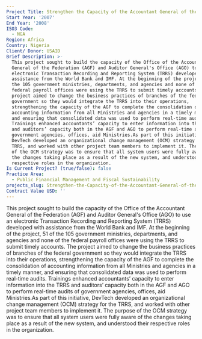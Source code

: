 ```yaml
---
Project Title: Strengthen the Capacity of the Accountant General of the Federation of Nigeria
Start Year: '2007'
End Year: '2008'
ISO3 Code:
  - NGA
Region: Africa
Country: Nigeria
Client/ Donor: USAID
Brief Description: >-
  This project sought to build the capacity of the Office of the Accountant
  General of the Federation (AGF) and Auditor General's Office (AGO) to use an
  electronic Transaction Recording and Reporting System (TRRS) developed with
  assistance from the World Bank and IMF. At the beginning of the project, 51 of
  the 105 government ministries, departments, and agencies and none of the
  federal payroll offices were using the TRRS to submit timely accounts. The
  project aimed to change the business practices of branches of the federal
  government so they would integrate the TRRS into their operations,
  strengthening the capacity of the AGF to complete the consolidation of
  accounting information from all Ministries and agencies in a timely manner,
  and ensuring that consolidated data was used to perform real-time audits.
  Trainings enhanced accountants’ capacity to enter information into the TRRS
  and auditors’ capacity both in the AGF and AGO to perform real-time audits of
  government agencies, offices, aid Ministries.As part of this initiative,
  DevTech developed an organizational change management (OCM) strategy for the
  TRRS, and worked with other project team members to implement it. The purpose
  of the OCM strategy was to ensure that all system users were fully aware of
  the changes taking place as a result of the new system, and understood their
  respective roles in the organization.
Is Current Project? (true/false): false
Practice Area:
  - Public Financial Management and Fiscal Sustainability
projects_slug: Strengthen-the-Capacity-of-the-Accountant-General-of-the-Federation-of-Nigeria
Contract Value USD: ''
---
```

This project sought to build the capacity of the Office of the Accountant General of the Federation (AGF) and Auditor General's Office (AGO) to use an electronic Transaction Recording and Reporting System (TRRS) developed with assistance from the World Bank and IMF. At the beginning of the project, 51 of the 105 government ministries, departments, and agencies and none of the federal payroll offices were using the TRRS to submit timely accounts. The project aimed to change the business practices of branches of the federal government so they would integrate the TRRS into their operations, strengthening the capacity of the AGF to complete the consolidation of accounting information from all Ministries and agencies in a timely manner, and ensuring that consolidated data was used to perform real-time audits. Trainings enhanced accountants’ capacity to enter information into the TRRS and auditors’ capacity both in the AGF and AGO to perform real-time audits of government agencies, offices, aid Ministries.As part of this initiative, DevTech developed an organizational change management (OCM) strategy for the TRRS, and worked with other project team members to implement it. The purpose of the OCM strategy was to ensure that all system users were fully aware of the changes taking place as a result of the new system, and understood their respective roles in the organization.